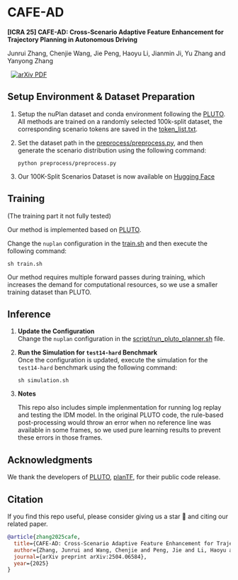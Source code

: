# CAFE-AD

**[ICRA 25] CAFE-AD: Cross-Scenario Adaptive Feature Enhancement for Trajectory Planning in Autonomous Driving**

Junrui Zhang, Chenjie Wang, Jie Peng, Haoyu Li, Jianmin Ji, Yu Zhang and Yanyong Zhang

<p align="left">
<a href='https://arxiv.org/abs/2504.06584' style='padding-left: 0.5rem;'>
    <img src='https://img.shields.io/badge/arXiv-PDF-red?style=flat&logo=arXiv&logoColor=wihte' alt='arXiv PDF'>
</a>
</p>

## Setup Environment & Dataset Preparation

1. Setup the nuPlan dataset and conda environment following the [PLUTO](https://github.com/jchengai/pluto).
All methods are trained on a randomly selected 100k-split dataset, the corresponding scenario tokens are saved in the [token_list.txt](https://github.com/AlniyatRui/CAFE-AD/blob/master/token_list.txt).

2. Set the dataset path in the [preprocess/preprocess.py](https://github.com/AlniyatRui/CAFE-AD/blob/master/preprocess/preprocess.py), and then generate the scenario distribution using the following command:
    ```
    python preprocess/preprocess.py
    ```
    
3. Our 100K-Split Scenarios Dataset is now available on [Hugging Face](https://huggingface.co/datasets/AlniyatRui/CAFE-AD-100K-Split/tree/main)
   
## Training
(The training part it not fully tested)

Our method is implemented based on [PLUTO](https://github.com/jchengai/pluto).

Change the `nuplan` configuration in the [train.sh](https://github.com/AlniyatRui/CAFE-AD/blob/master/train.sh) and then execute the following command: 
   ```
   sh train.sh
   ```
Our method requires multiple forward passes during training, which increases the demand for computational resources, so we use a smaller training dataset than PLUTO.

## Inference

1. **Update the Configuration**  
   Change the `nuplan` configuration in the [script/run_pluto_planner.sh](https://github.com/AlniyatRui/CAFE-AD/blob/master/script/run_pluto_planner.sh) file.

2. **Run the Simulation for `test14-hard` Benchmark**  
   Once the configuration is updated, execute the simulation for the `test14-hard` benchmark using the following command:
   ```
   sh simulation.sh
   ```
   
3. **Notes**
   
    This repo also includes simple implenmentation for running log replay and testing the IDM model.
    In the original PLUTO code, the rule-based post-processing would throw an error when no reference line was available in some frames, so we used pure learning results to prevent these errors in those frames.

## Acknowledgments
We thank the developers of [PLUTO](https://github.com/jchengai/pluto), [planTF](https://github.com/jchengai/planTF), for their public code release.

## Citation

If you find this repo useful, please consider giving us a star 🌟 and citing our related paper.

```bibtex
@article{zhang2025cafe,
  title={CAFE-AD: Cross-Scenario Adaptive Feature Enhancement for Trajectory Planning in Autonomous Driving},
  author={Zhang, Junrui and Wang, Chenjie and Peng, Jie and Li, Haoyu and Ji, Jianmin and Zhang, Yu and Zhang, Yanyong},
  journal={arXiv preprint arXiv:2504.06584},
  year={2025}
}
```
